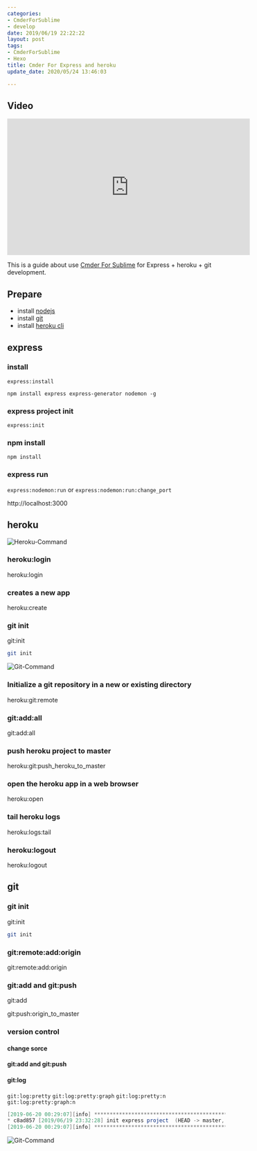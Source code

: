 ```yaml
---
categories:
- CmderForSublime
- develop
date: 2019/06/19 22:22:22
layout: post
tags:
- CmderForSublime
- Hexo
title: Cmder For Express and heroku
update_date: 2020/05/24 13:46:03

---
```


## Video

<iframe width="560" height="315" src="https://www.youtube.com/embed/Zj3xVUN8rpw" frameborder="0" allow="accelerometer; autoplay; encrypted-media; gyroscope; picture-in-picture" allowfullscreen></iframe>


This is a guide about use [Cmder For Sublime](http://www.google.com) for Express + heroku + git development.

## Prepare

* install [nodejs](https://nodejs.org)
* install [git](https://git-scm.com/downloads)
* install [heroku cli](https://devcenter.heroku.com/articles/heroku-cli)

## express

### install
`express:install`

```
npm install express express-generator nodemon -g
```

### express project init

`express:init`


### npm install

```
npm install
```

### express run

`express:nodemon:run`
or
`express:nodemon:run:change_port`

http://localhost:3000

## heroku


![Heroku-Command](http://salesforcexytools.com/mystatic/media/CmderForSublime/CmderForSublime-003.png)

### heroku:login
heroku:login

### creates a new app
heroku:create

### git init

git:init

```bash
git init
```

![Git-Command](http://salesforcexytools.com/mystatic/media/CmderForSublime/CmderForSublime-001.png)

### Initialize a git repository in a new or existing directory
heroku:git:remote

### git:add:all
git:add:all

### push heroku project to master
heroku:git:push_heroku_to_master

### open the heroku app in a web browser
heroku:open

### tail heroku logs
heroku:logs:tail

### heroku:logout
heroku:logout


## git

### git init

git:init

```bash
git init
```

### git:remote:add:origin

git:remote:add:origin

### git:add and git:push

git:add

git:push:origin_to_master



### version control

#### change sorce

#### git:add and git:push

#### git:log
`git:log:pretty`
`git:log:pretty:graph`
`git:log:pretty:n`
`git:log:pretty:graph:n`

```java
[2019-06-20 00:29:07][info] ********************************************************************************
* c8ad857 [2019/06/19 23:32:28] init express project  (HEAD -> master, heroku/master) [exiahuang]
[2019-06-20 00:29:07][info] ********************************************************************************
```

![Git-Command](http://salesforcexytools.com/mystatic/media/CmderForSublime/CmderForSublime-002.png)